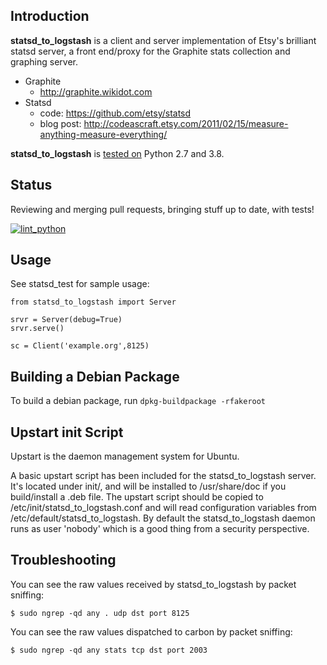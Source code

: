 Introduction
------------

**statsd_to_logstash** is a client and server implementation of Etsy's brilliant statsd
server, a front end/proxy for the Graphite stats collection and graphing server.

* Graphite
    - http://graphite.wikidot.com
* Statsd
    - code: https://github.com/etsy/statsd
    - blog post: http://codeascraft.etsy.com/2011/02/15/measure-anything-measure-everything/

**statsd_to_logstash** is [tested on](https://github.com/YonatanKiron/statsd_to_logstash/actions) Python 2.7 and 3.8.

Status
-------------

Reviewing and merging pull requests, bringing stuff up to date, with tests!

[![lint_python](https://github.com/YonatanKiron/statsd_to_logstash/workflows/lint_python/badge.svg)](https://github.com/YonatanKiron/statsd_to_logstash/actions)

Usage
-------------

See statsd_test for sample usage:

    from statsd_to_logstash import Server

    srvr = Server(debug=True)
    srvr.serve()

    sc = Client('example.org',8125)

Building a Debian Package
-------------

To build a debian package, run `dpkg-buildpackage -rfakeroot`

Upstart init Script
-------------
Upstart is the daemon management system for Ubuntu.

A basic upstart script has been included for the statsd_to_logstash server. It's located
under init/, and will be installed to /usr/share/doc if you build/install a
.deb file. The upstart script should be copied to /etc/init/statsd_to_logstash.conf and
will read configuration variables from /etc/default/statsd_to_logstash. By default the
statsd_to_logstash daemon runs as user 'nobody' which is a good thing from a security
perspective.

Troubleshooting
-------------

You can see the raw values received by statsd_to_logstash by packet sniffing:

    $ sudo ngrep -qd any . udp dst port 8125

You can see the raw values dispatched to carbon by packet sniffing:

    $ sudo ngrep -qd any stats tcp dst port 2003
